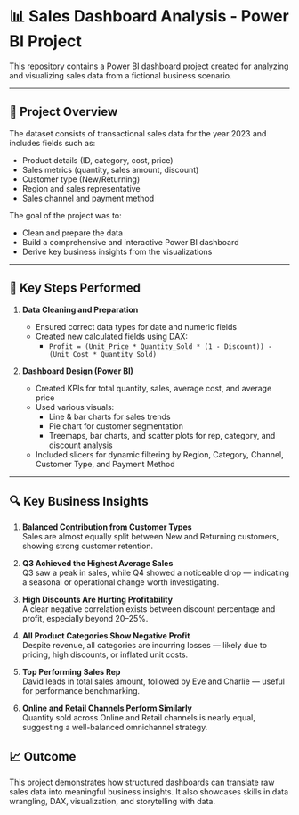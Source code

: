 # 📊 Sales Dashboard Analysis - Power BI Project

This repository contains a Power BI dashboard project created for analyzing and visualizing sales data from a fictional business scenario.

---

## 📝 Project Overview

The dataset consists of transactional sales data for the year 2023 and includes fields such as:

- Product details (ID, category, cost, price)
- Sales metrics (quantity, sales amount, discount)
- Customer type (New/Returning)
- Region and sales representative
- Sales channel and payment method

The goal of the project was to:
- Clean and prepare the data
- Build a comprehensive and interactive Power BI dashboard
- Derive key business insights from the visualizations

---

## 🔧 Key Steps Performed

1. **Data Cleaning and Preparation**
   - Ensured correct data types for date and numeric fields
   - Created new calculated fields using DAX:
     - `Profit = (Unit_Price * Quantity_Sold * (1 - Discount)) - (Unit_Cost * Quantity_Sold)`

2. **Dashboard Design (Power BI)**
   - Created KPIs for total quantity, sales, average cost, and average price
   - Used various visuals:
     - Line & bar charts for sales trends
     - Pie chart for customer segmentation
     - Treemaps, bar charts, and scatter plots for rep, category, and discount analysis
   - Included slicers for dynamic filtering by Region, Category, Channel, Customer Type, and Payment Method

---

## 🔍 Key Business Insights

1. **Balanced Contribution from Customer Types**  
   Sales are almost equally split between New and Returning customers, showing strong customer retention.

2. **Q3 Achieved the Highest Average Sales**  
   Q3 saw a peak in sales, while Q4 showed a noticeable drop — indicating a seasonal or operational change worth investigating.

3. **High Discounts Are Hurting Profitability**  
   A clear negative correlation exists between discount percentage and profit, especially beyond 20–25%.

4. **All Product Categories Show Negative Profit**  
   Despite revenue, all categories are incurring losses — likely due to pricing, high discounts, or inflated unit costs.

5. **Top Performing Sales Rep**  
   David leads in total sales amount, followed by Eve and Charlie — useful for performance benchmarking.

6. **Online and Retail Channels Perform Similarly**  
   Quantity sold across Online and Retail channels is nearly equal, suggesting a well-balanced omnichannel strategy.

## 📈 Outcome

This project demonstrates how structured dashboards can translate raw sales data into meaningful business insights. It also showcases skills in data wrangling, DAX, visualization, and storytelling with data.

